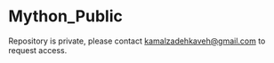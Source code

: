 # Mython_Public

Repository is private, please contact kamalzadehkaveh@gmail.com to request access.

